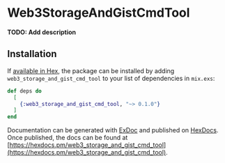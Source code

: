 # Web3StorageAndGistCmdTool

**TODO: Add description**

## Installation

If [available in Hex](https://hex.pm/docs/publish), the package can be installed
by adding `web3_storage_and_gist_cmd_tool` to your list of dependencies in `mix.exs`:

```elixir
def deps do
  [
    {:web3_storage_and_gist_cmd_tool, "~> 0.1.0"}
  ]
end
```

Documentation can be generated with [ExDoc](https://github.com/elixir-lang/ex_doc)
and published on [HexDocs](https://hexdocs.pm). Once published, the docs can
be found at [https://hexdocs.pm/web3_storage_and_gist_cmd_tool](https://hexdocs.pm/web3_storage_and_gist_cmd_tool).

